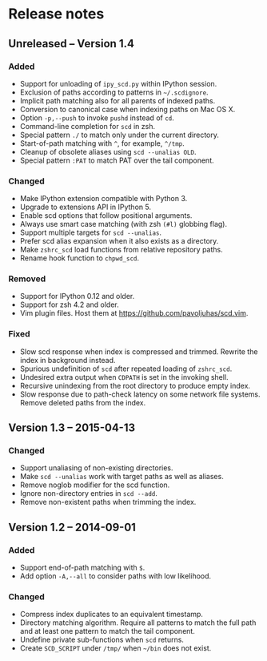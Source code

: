 # Release notes

## Unreleased – Version 1.4

### Added

- Support for unloading of `ipy_scd.py` within IPython session.
- Exclusion of paths according to patterns in `~/.scdignore`.
- Implicit path matching also for all parents of indexed paths.
- Conversion to canonical case when indexing paths on Mac OS X.
- Option `-p,--push` to invoke `pushd` instead of `cd`.
- Command-line completion for `scd` in zsh.
- Special pattern `./` to match only under the current directory.
- Start-of-path matching with `^`, for example, `^/tmp`.
- Cleanup of obsolete aliases using `scd --unalias OLD`.
- Special pattern `:PAT` to match PAT over the tail component.

### Changed

- Make IPython extension compatible with Python 3.
- Upgrade to extensions API in IPython 5.
- Enable scd options that follow positional arguments.
- Always use smart case matching (with zsh `(#l)` globbing flag).
- Support multiple targets for `scd --unalias`.
- Prefer scd alias expansion when it also exists as a directory.
- Make `zshrc_scd` load functions from relative repository paths.
- Rename hook function to `chpwd_scd`.

### Removed

- Support for IPython 0.12 and older.
- Support for zsh 4.2 and older.
- Vim plugin files.  Host them at https://github.com/pavoljuhas/scd.vim.

### Fixed

- Slow scd response when index is compressed and trimmed.
  Rewrite the index in background instead.
- Spurious undefinition of `scd` after repeated loading of `zshrc_scd`.
- Undesired extra output when `CDPATH` is set in the invoking shell.
- Recursive unindexing from the root directory to produce empty index.
- Slow response due to path-check latency on some network file systems.
  Remove deleted paths from the index.


## Version 1.3 – 2015-04-13

### Changed

- Support unaliasing of non-existing directories.
- Make `scd --unalias` work with target paths as well as aliases.
- Remove noglob modifier for the scd function.
- Ignore non-directory entries in `scd --add`.
- Remove non-existent paths when trimming the index.


## Version 1.2 – 2014-09-01

### Added

- Support end-of-path matching with `$`.
- Add option `-A,--all` to consider paths with low likelihood.

### Changed

- Compress index duplicates to an equivalent timestamp.
- Directory matching algorithm.  Require all patterns to match
  the full path and at least one pattern to match the tail component.
- Undefine private sub-functions when `scd` returns.
- Create `SCD_SCRIPT` under `/tmp/` when `~/bin` does not exist.
